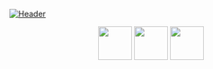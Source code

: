 [![Header](https://miro.medium.com/max/1000/1*uZ094Kxwv_qLih3tn9AZ6Q.jpeg "Header")](https://www.linkedin.com/in/sergey-ripchanskiy
)
<p align='center'>
<a href="https://www.facebook.com/sergey.ripchanskiy/"><img height="60" src="https://lh3.googleusercontent.com/proxy/2lmNwzUQ9arT3ExgtpLfLUY_huySpNtysbv0C_JY6GkU1pZp2HkHWsB3q3VRsnpUSwT0BK6IWNatwgOTw7ISrl4yUXs?raw=true"></a>
  <a href="mailto:sergeyripchanskiy@gmail.com"><img height="60" src="https://cdn.worldvectorlogo.com/logos/gmail-icon.svg?raw=true" target="_blank"></a>
<a href="https://www.linkedin.com/in/sergey-ripchanskiy/"><img height="60" src="https://upload.wikimedia.org/wikipedia/commons/thumb/c/c9/Linkedin.svg/1200px-Linkedin.svg.png?raw=true"></a>
</p>
